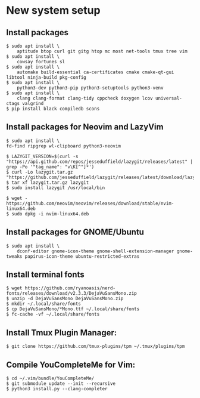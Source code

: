 # New system setup

## Install packages
	$ sudo apt install \
		aptitude btop curl git gitg htop mc most net-tools tmux tree vim
	$ sudo apt install \
		cowsay fortunes sl
	$ sudo apt install \
		automake build-essential ca-certificates cmake cmake-qt-gui libtool ninja-build pkg-config
	$ sudo apt install \
		python3-dev python3-pip python3-setuptools python3-venv
	$ sudo apt install \
		clang clang-format clang-tidy cppcheck doxygen lcov universal-ctags valgrind
	$ pip install black compiledb scons

## Install packages for Neovim and LazyVim
	$ sudo apt install \
    fd-find ripgrep wl-clipboard python3-neovim

	$ LAZYGIT_VERSION=$(curl -s "https://api.github.com/repos/jesseduffield/lazygit/releases/latest" | grep -Po '"tag_name": "v\K[^"]*')
	$ curl -Lo lazygit.tar.gz "https://github.com/jesseduffield/lazygit/releases/latest/download/lazygit_${LAZYGIT_VERSION}_Linux_x86_64.tar.gz"
	$ tar xf lazygit.tar.gz lazygit
	$ sudo install lazygit /usr/local/bin

	$ wget - https://github.com/neovim/neovim/releases/download/stable/nvim-linux64.deb
	$ sudo dpkg -i nvim-linux64.deb

## Install packages for GNOME/Ubuntu
	$ sudo apt install \
		dconf-editor gnome-icon-theme gnome-shell-extension-manager gnome-tweaks papirus-icon-theme ubuntu-restricted-extras

## Install terminal fonts
	$ wget https://github.com/ryanoasis/nerd-fonts/releases/download/v2.3.3/DejaVuSansMono.zip
	$ unzip -d DejaVuSansMono DejaVuSansMono.zip
	$ mkdir ~/.local/share/fonts
	$ cp DejaVuSansMono/*Mono.ttf ~/.local/share/fonts
	$ fc-cache -vf ~/.local/share/fonts

## Install Tmux Plugin Manager:
	$ git clone https://github.com/tmux-plugins/tpm ~/.tmux/plugins/tpm

## Compile YouCompleteMe for Vim:
	$ cd ~/.vim/bundle/YouCompleteMe/
	$ git submodule update --init --recursive
	$ python3 install.py --clang-completer
